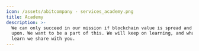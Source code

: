 ```yaml
---
icon: /assets/abitcompany - services_academy.png
title: Academy
description: >-
  We can only succeed in our mission if blockchain value is spread and agreed
  upon. We want to be a part of this. We will keep on learning, and what we
  learn we share with you.
---
```


